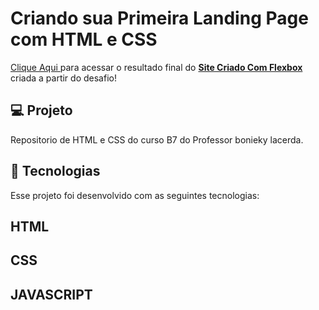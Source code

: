 # Criando sua Primeira Landing Page com HTML e CSS
<a href="https://euchristianferreira.github.io/Curso-B7---Site-com-Flexbox/" rel="nofollow">Clique Aqui </a>
 para acessar o resultado final do <b><a href="https://euchristianferreira.github.io/Curso-B7---Site-com-Flexbox/" rel="nofollow">Site Criado Com Flexbox </a> </b> criada a partir do desafio!


##  💻 Projeto

<p> Repositorio de HTML e CSS do curso B7 do Professor bonieky lacerda. </p>

## 🚀 Tecnologias

<p> Esse projeto foi desenvolvido com as seguintes tecnologias: </p>

## HTML
## CSS
## JAVASCRIPT
